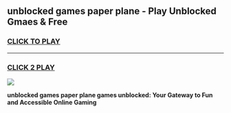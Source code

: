 
## unblocked games paper plane - Play Unblocked Gmaes & Free
<h3>
<a href="https://news.freeplayer.one?title=unblocked_games_paper_plane&ref=23F">CLICK TO PLAY</a></h3>
<hr>

<h3>
<a href="https://news.freeplayer.one?title=unblocked_games_paper_plane&ref=23F">CLICK 2 PLAY</a>
  
</h3>

<a href="https://news.freeplayer.one?title=unblocked_games_paper_plane&ref=23F/"><img src="https://clearcache.store/games.png"></a>


**unblocked games paper plane games unblocked: Your Gateway to Fun and Accessible Online Gaming**

